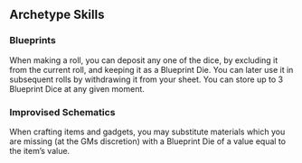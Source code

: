 ## Archetype Skills
### Blueprints
When making a roll, you can deposit any one of the dice, by excluding it from the current roll, and keeping it as a Blueprint Die. You can later use it in subsequent rolls by withdrawing it from your sheet. You can store up to 3 Blueprint Dice at any given moment.
### Improvised Schematics
When crafting items and gadgets, you may substitute materials which you are missing (at the GMs discretion) with a Blueprint Die of a value equal to the item’s value.
